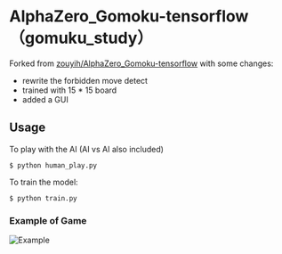 # AlphaZero_Gomoku-tensorflow （gomuku_study）

Forked from [zouyih/AlphaZero_Gomoku-tensorflow](https://github.com/zouyih/AlphaZero_Gomoku-tensorflow) with some changes:  

* rewrite the forbidden move detect
* trained with 15 * 15 board
* added a GUI

## Usage
To play with the AI (AI vs AI also included)

	$ python human_play.py
	
To train the model:

	$ python train.py


### Example of Game

![Example](https://i.imgur.com/fTZAAoB.png)  
